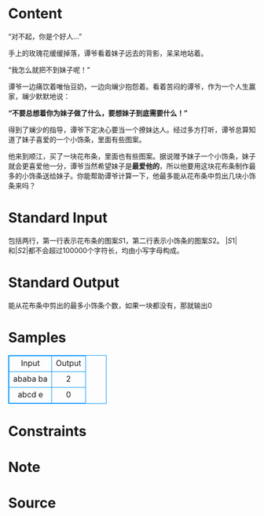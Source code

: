 
# Content

“对不起，你是个好人...”

手上的玫瑰花缓缓掉落，谭爷看着妹子远去的背影，呆呆地站着。

“我怎么就把不到妹子呢！”

谭爷一边痛饮着唯怡豆奶，一边向斓少抱怨着。看着苦闷的谭爷，作为一个人生赢家，斓少默默地说：

**“不要总想着你为妹子做了什么，要想妹子到底需要什么！”**

得到了斓少的指导，谭爷下定决心要当一个撩妹达人。经过多方打听，谭爷总算知道了妹子喜爱的一个小饰条，里面有些图案。

他来到顺江，买了一块花布条，里面也有些图案。据说赠予妹子一个小饰条，妹子就会更喜爱他一分，谭爷当然希望妹子是**最爱他的**，所以他要用这块花布条制作最多的小饰条送给妹子。你能帮助谭爷计算一下，他最多能从花布条中剪出几块小饰条来吗？

# Standard Input

包括两行，第一行表示花布条的图案$S1$，第二行表示小饰条的图案$S2$。
$|S1|$和$|S2|$都不会超过$100000$个字符长，均由小写字母构成。

# Standard Output

能从花布条中剪出的最多小饰条个数，如果一块都没有，那就输出$0$

# Samples

<style>
        table,table tr th, table tr td { border:1px solid #0094ff; }
        table { width: 200px; min-height: 25px; line-height: 25px; text-align: center; border-collapse: collapse;}   
    </style>
<table>
	<tr>
		<td>Input</td>
		<td>Output</td>
	</tr>
<tr><td>ababa  
ba</td><td>2</td></tr><tr><td>abcd
e</td><td>0</td></tr></table>


# Constraints



# Note



# Source


